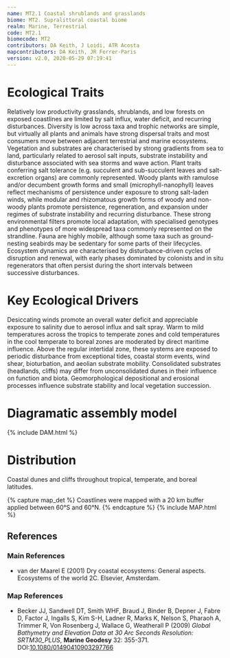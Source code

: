 ```yaml
---
name: MT2.1 Coastal shrublands and grasslands
biome: MT2. Supralittoral coastal biome
realm: Marine, Terrestrial
code: MT2.1
biomecode: MT2
contributors: DA Keith, J Loidi, ATR Acosta
mapcontributors: DA Keith, JR Ferrer-Paris
version: v2.0, 2020-05-29 07:19:41
---
```

# Ecological Traits
 
Relatively low productivity grasslands, shrublands, and low forests on exposed coastlines are limited by salt influx, water deficit, and recurring disturbances. Diversity is low across taxa and trophic networks are simple, but virtually all plants and animals have strong dispersal traits and most consumers move between adjacent terrestrial and marine ecosystems. Vegetation and substrates are characterised by strong gradients from sea to land, particularly related to aerosol salt inputs, substrate instability and disturbance associated with sea storms and wave action. Plant traits conferring salt tolerance (e.g. succulent and sub-succulent leaves and salt-excretion organs) are commonly represented. Woody plants with ramulose and/or decumbent growth forms and small (microphyll-nanophyll) leaves reflect mechanisms of persistence under exposure to strong salt-laden winds, while modular and rhizomatous growth forms of woody and non-woody plants promote persistence, regeneration, and expansion under regimes of substrate instability and recurring disturbance. These strong environmental filters promote local adaptation, with specialised genotypes and phenotypes of more widespread taxa commonly represented on the strandline. Fauna are highly mobile, although some taxa such as ground-nesting seabirds may be sedentary for some parts of their lifecycles. Ecosystem dynamics are characterised by disturbance-driven cycles of disruption and renewal, with early phases dominated by colonists and in situ regenerators that often persist during the short intervals between successive disturbances.
 
# Key Ecological Drivers
 
Desiccating winds promote an overall water deficit and appreciable exposure to salinity due to aerosol influx and salt spray. Warm to mild temperatures across the tropics to temperate zones and cold temperatures in the cool temperate to boreal zones are moderated by direct maritime influence. Above the regular intertidal zone, these systems are exposed to periodic disturbance from exceptional tides, coastal storm events, wind shear, bioturbation, and aeolian substrate mobility. Consolidated substrates (headlands, cliffs) may differ from unconsolidated dunes in their influence on function and biota. Geomorphological depositional and erosional processes influence substrate stability and local vegetation succession.
 
# Diagramatic assembly model
 
{% include DAM.html %}
 
# Distribution
 
Coastal dunes and cliffs throughout tropical, temperate, and boreal latitudes.

{% capture map_det %}
Coastlines were mapped with a 20 km buffer applied between 60°S and 60°N.
{% endcapture %}
{% include MAP.html %}

## References
### Main References
* van der Maarel E (2001) Dry coastal ecosystems: General aspects. Ecosystems of the world 2C. Elsevier, Amsterdam.
### Map References
* Becker JJ, Sandwell DT, Smith WHF, Braud J, Binder B, Depner J, Fabre D, Factor J, Ingalls S, Kim S-H, Ladner R, Marks K, Nelson S, Pharaoh A, Trimmer R, Von Rosenberg J, Wallace G, Weatherall P (2009) *Global Bathymetry and Elevation Data at 30 Arc Seconds Resolution: SRTM30_PLUS*, **Marine Geodesy** 32: 355-371. DOI:[10.1080/01490410903297766](https://doi.org/10.1080/01490410903297766)
